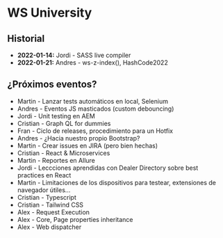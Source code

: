 # WS University

## Historial

+ **2022-01-14:** Jordi - SASS live compiler
+ **2022-01-21:** Andres - ws-z-index(), HashCode2022

## ¿Próximos eventos?
+ Martin - Lanzar tests automáticos en local, Selenium
+ Andres - Eventos JS masticados (custom debouncing)
+ Jordi - Unit testing en AEM
+ Cristian - Graph QL for dummies
+ Fran - Ciclo de releases, procedimiento para un Hotfix
+ Andres - ¿Hacia nuestro propio Bootstrap?
+ Martin - Crear issues en JIRA (pero bien hechas)
+ Cristian - React & Microservices
+ Martin - Reportes en Allure
+ Jordi - Leccciones aprendidas con Dealer Directory sobre best practices en React
+ Martin - Limitaciones de los dispositivos para testear, extensiones de navegador útiles...
+ Cristian - Typescript
+ Cristian - Tailwind CSS
+ Alex - Request Execution
+ Alex - Core, Page properties inheritance
+ Alex - Web dispatcher
